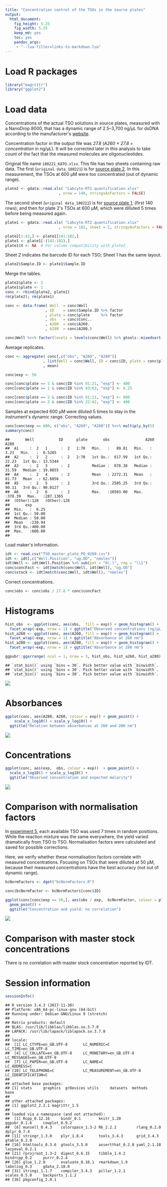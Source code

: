 ```yaml
---
title: "Concentration control of the TSOs in the source plates"
output: 
  html_document: 
    fig_height: 5.25
    fig_width: 5.25
    keep_md: yes
    toc: yes
    pandoc_args:
     - "--lua-filter=links-to-markdown.lua"
---
```





Load R packages
===============


```r
library("magrittr")
library("ggplot2")
```


Load data
=========

Concentrations of the actual TSO solutions in source plates, measured with
a NanoDrop 8000, that has a dynamic range of 2.5–3,700 ng/μL for dsDNA according
to the manufacturer's [website](https://www.thermofisher.com/jp/en/home/industrial/spectroscopy-elemental-isotope-analysis/molecular-spectroscopy/ultraviolet-visible-visible-spectrophotometry-uv-vis-vis/uv-vis-vis-instruments/nanodrop-microvolume-spectrophotometers/nanodrop-products-guide.html).

Concentration factor in the output file was _27.8_ (_A260 × 27.8 =
concentration_ in ng/μL).  It will be corrected later in this analysis to take
count of the fact that the measured molecules are oligonucleotides.

Original file name `180221_KATO.xlsx`.  This file has two sheets containing raw
data.  The first (`original data_180221`) is for [source plate 2](Labcyte-RT2.md).
In this measurement, the TSOs at 600 μM were too concentrated (out of dynamic
range).


```r
plate2 <- gdata::read.xls( "Labcyte-RT2.quantification.xlsx"
                        , nrow = 140, stringsAsFactors = FALSE)
```

The second sheet (`original data_180222`) is for [source plate 1](Labcyte-RT.md),
(first 140 rows), and then for plate 2's TSOs at 600 μM, which were dilluted 5
times before being measured again.


```r
plate1 <- gdata::read.xls( "Labcyte-RT2.quantification.xlsx"
                        , nrow = 182, sheet = 2, stringsAsFactors = FALSE)

plate2[1:42,] <- plate1[141:182,]
plate1 <- plate1[-(141:182),]
plate1$X <- NA  # For column compatibility with plate2
```

Sheet 2 indicates the barcode ID for each TSO; Sheet 1 has the same layout.


```r
plate2$Sample.ID <- plate1$Sample.ID
```

Merge the tables.


```r
plate2$plate <- 2
plate1$plate <- 1
conc <- rbind(plate2, plate1)
rm(plate2); rm(plate1)

conc <- data.frame( Well  = conc$Well      
                  , ID    = conc$Sample.ID %>% factor
                  , plate = conc$plate     %>% factor
                  , obs   = conc$Conc..
                  , A260  = conc$A260.
                  , A280  = conc$A280.)

conc$Well %<>% factor(levels = levels(conc$Well) %>% gtools::mixedsort())
```

Average replicates.


```r
conc <- aggregate( conc[,c("obs", "A260", "A280")]
                 , list(Well = conc$Well, ID = conc$ID, plate = conc$plate)
                 , mean)
```



```r
conc$exp <- 50

conc[conc$plate == 1 & conc$ID %in% 01:21, "exp"] <- 400
conc[conc$plate == 1 & conc$ID %in% 43:63, "exp"] <- 6.25

conc[conc$plate == 2 & conc$ID %in% 01:21, "exp"] <- 600
conc[conc$plate == 2 & conc$ID %in% 22:42, "exp"] <- 400
```

Samples at expected 600 μM were diluted 5 times to stay in the instrument's
dynamic range.  Correcting values.


```r
conc[conc$exp == 600, c("obs", "A260", "A280")] %<>% multiply_by(5)
summary(conc)
```

```
##       Well           ID      plate       obs                A260             A280         
##  A1     :  2   1      :  2   1:70   Min.   :   89.81   Min.   :  3.23   Min.   :  0.5205  
##  A2     :  2   2      :  2   2:70   1st Qu.:  617.99   1st Qu.: 22.23   1st Qu.: 13.5344  
##  A3     :  2   3      :  2          Median :  878.38   Median : 31.59   Median : 19.8855  
##  A4     :  2   4      :  2          Mean   : 2272.31   Mean   : 81.73   Mean   : 62.6056  
##  A5     :  2   5      :  2          3rd Qu.: 2505.25   3rd Qu.: 90.11   3rd Qu.: 90.0127  
##  A6     :  2   6      :  2          Max.   :10503.00   Max.   :378.39   Max.   :287.1365  
##  (Other):128   (Other):128                                                                
##       exp        
##  Min.   :  6.25  
##  1st Qu.: 50.00  
##  Median : 50.00  
##  Mean   :230.94  
##  3rd Qu.:400.00  
##  Max.   :600.00  
## 
```

Load maker's information.


```r
idt <- read.csv("TSO_master_plate_PO_0209.csv")
idt <- idt[,c("Well.Position", "ug.OD", "nmoles")]
idt$Well <- idt$Well.Position %>% sub(pat = "0(.)", rep = "\\1")
conc$concFact <- idt[match(conc$Well, idt$Well), "ug.OD"]
conc$stock <- idt[match(conc$Well, idt$Well), "nmoles"]
```

Correct concentrations.


```r
conc$obs <- conc$obs / 27.8 * conc$concFact
```


Histograms
==========


```r
hist_obs  <- ggplot(conc, aes(obs,  fill = exp)) + geom_histogram() +
  facet_wrap(~exp, nrow = 1) + ggtitle("Observed concentrations (ng/μL)")
hist_a260 <- ggplot(conc, aes(A260, fill = exp)) + geom_histogram() +
  facet_wrap(~exp, nrow = 1) + ggtitle("Absorbance at 260 nm")
hist_a280 <- ggplot(conc, aes(A280, fill = exp)) + geom_histogram() +
  facet_wrap(~exp, nrow = 1) + ggtitle("Absorbance at 280 nm")

ggpubr::ggarrange( ncol = 1, nrow = 3, hist_obs, hist_a260, hist_a280)
```

```
## `stat_bin()` using `bins = 30`. Pick better value with `binwidth`.
## `stat_bin()` using `bins = 30`. Pick better value with `binwidth`.
## `stat_bin()` using `bins = 30`. Pick better value with `binwidth`.
```

![](TSO_concentration_check_files/figure-html/concentration_QC_histograms-1.png)<!-- -->


Absorbances
===========


```r
ggplot(conc, aes(A280, A260, colour = exp)) + geom_point() +
    scale_x_log10() + scale_y_log10() +
  ggtitle("Relation between absorbances at 260 and 280 nm")
```

![](TSO_concentration_check_files/figure-html/concentration_QC_abs_ratio-1.png)<!-- -->


Concentrations
==============


```r
ggplot(conc, aes(exp,  obs, colour = exp))  + geom_point() +
  scale_x_log10() + scale_y_log10() +
  ggtitle("Observed concentration and expected molarity")
```

![](TSO_concentration_check_files/figure-html/concentration_QC_obs_exp-1.png)<!-- -->


Comparison with normalisation factors
=====================================

In [experiment 5](Labcyte-RT_Data_Analysis_5.md), each available TSO was used
7 times in random positions.  While the reaction mixture was the same
everywhere,  the yield varied dramatically from TSO to TSO.  Normalisation
factors were calculated and saved for possible corrections.

Here, we verify whether these normalisation factors correlate with measured
concentrations.  Focusing on TSOs that were dilluted at 50 µM, because their
measured concentrations have the best accuracy (not out of dynamic range).



```r
bcNormFactors <- dget("bcNormFactors.R")

conc$bcNormFactor <- bcNormFactors[conc$ID]

ggplot(conc[conc$exp == 50,], aes(obs / exp,  bcNormFactor, colour = plate)) +
  geom_point() +
  ggtitle("Concentration and yield: no correlation")
```

![](TSO_concentration_check_files/figure-html/bcNormFactors-1.png)<!-- -->


Comparison with master stock concentrations
===========================================

There is no correlation with master stock concentration reported by IDT.

Session information
===================


```r
sessionInfo()
```

```
## R version 3.4.3 (2017-11-30)
## Platform: x86_64-pc-linux-gnu (64-bit)
## Running under: Debian GNU/Linux 9 (stretch)
## 
## Matrix products: default
## BLAS: /usr/lib/libblas/libblas.so.3.7.0
## LAPACK: /usr/lib/lapack/liblapack.so.3.7.0
## 
## locale:
##  [1] LC_CTYPE=en_GB.UTF-8       LC_NUMERIC=C               LC_TIME=en_GB.UTF-8       
##  [4] LC_COLLATE=en_GB.UTF-8     LC_MONETARY=en_GB.UTF-8    LC_MESSAGES=en_GB.UTF-8   
##  [7] LC_PAPER=en_GB.UTF-8       LC_NAME=C                  LC_ADDRESS=C              
## [10] LC_TELEPHONE=C             LC_MEASUREMENT=en_GB.UTF-8 LC_IDENTIFICATION=C       
## 
## attached base packages:
## [1] stats     graphics  grDevices utils     datasets  methods   base     
## 
## other attached packages:
## [1] ggplot2_2.2.1 magrittr_1.5 
## 
## loaded via a namespace (and not attached):
##  [1] Rcpp_0.12.16     bindr_0.1        knitr_1.20       ggpubr_0.1.6     cowplot_0.9.2   
##  [6] munsell_0.4.3    colorspace_1.3-2 R6_2.2.2         rlang_0.2.0      dplyr_0.7.4     
## [11] stringr_1.3.0    plyr_1.8.4       tools_3.4.3      grid_3.4.3       gtable_0.2.0    
## [16] htmltools_0.3.6  gtools_3.5.0     assertthat_0.2.0 yaml_2.1.18      lazyeval_0.2.1  
## [21] rprojroot_1.3-2  digest_0.6.15    tibble_1.4.2     bindrcpp_0.2     purrr_0.2.4     
## [26] glue_1.2.0       evaluate_0.10.1  rmarkdown_1.9    labeling_0.3     gdata_2.18.0    
## [31] stringi_1.1.7    compiler_3.4.3   pillar_1.2.1     scales_0.5.0     backports_1.1.2 
## [36] pkgconfig_2.0.1
```
